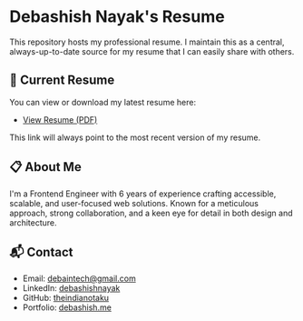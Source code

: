 # Debashish Nayak's Resume

This repository hosts my professional resume. I maintain this as a central, always-up-to-date source for my resume that I can easily share with others.

## 📄 Current Resume

You can view or download my latest resume here:

- [View Resume (PDF)](https://github.com/theindianotaku/resume/releases/latest/download/Debashish_Nayak_Resume.pdf)

This link will always point to the most recent version of my resume.

## 📋 About Me

I'm a Frontend Engineer with 6 years of experience crafting accessible, scalable, and user-focused web solutions. Known for a meticulous approach, strong collaboration, and a keen eye for detail in both design and architecture.

## 📬 Contact

- Email: [debaintech@gmail.com](mailto:debaintech@gmail.com)
- LinkedIn: [debashishnayak](https://www.linkedin.com/in/debashishnayak/)
- GitHub: [theindianotaku](https://github.com/theindianotaku)
- Portfolio: [debashish.me](https://debashish.me/)
